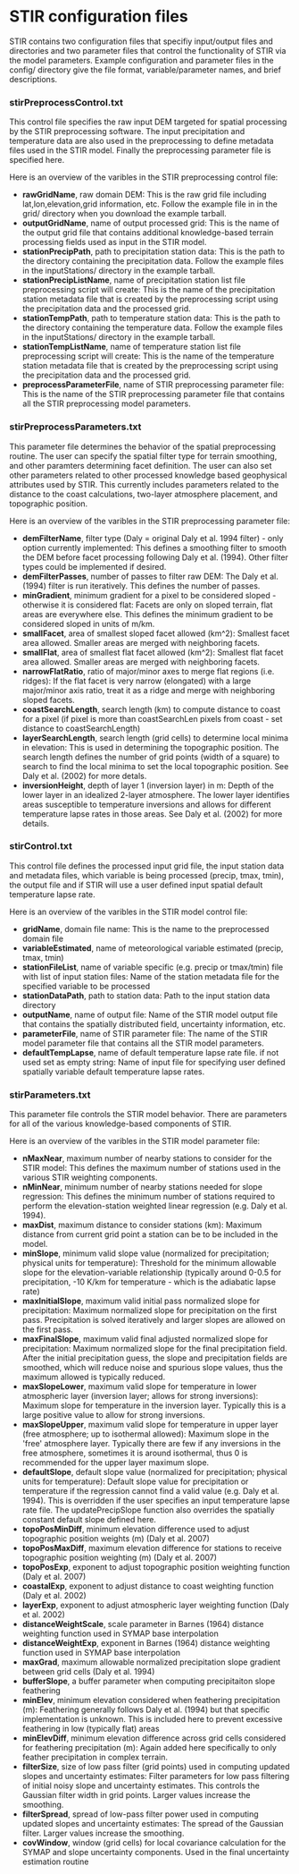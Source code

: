 # STIR configuration files

STIR contains two configuration files that specifiy input/output files and directories and two parameter files that control the functionality of STIR via the model parameters. Example configuration and parameter files in the config/ directory give the file format, variable/parameter names, and brief descriptions.

### stirPreprocessControl.txt

This control file specifies the raw input DEM targeted for spatial processing by the STIR preprocessing software.  The input precipitation and temperature data are also used in the preprocessing to define metadata files used in the STIR model.  Finally the preprocessing parameter file is specified here.

Here is an overview of the varibles in the STIR preprocessing control file:

* **rawGridName**, raw domain DEM: This is the raw grid file including lat,lon,elevation,grid information, etc.  Follow the example file in in the grid/ directory when you download the example tarball.
* **outputGridName**, name of output processed grid:  This is the name of the output grid file that contains additional knowledge-based terrain processing fields used as input in the STIR model.
* **stationPrecipPath**, path to precipitation station data:   This is the path to the directory containing the precipitation data.  Follow the example files in the inputStations/ directory in the example tarball.
* **stationPrecipListName**, name of precipitation station list file preprocessing script will create: This is the name of the precipitation station metadata file that is created by the preprocessing script using the precipitation data and the processed grid.
* **stationTempPath**, path to temperature station data:  This is the path to the directory containing the temperature data.  Follow the example files in the inputStations/ directory in the example tarball.
* **stationTempListName**, name of temperature station list file preprocessing script will create: This is the name of the temperature station metadata file that is created by the preprocessing script using the precipitation data and the processed grid.
* **preprocessParameterFile**, name of STIR preprocessing parameter file:  This is the name of the STIR preprocessing parameter file that contains all the STIR preprocessing model parameters.

### stirPreprocessParameters.txt

This parameter file determines the behavior of the spatial preprocessing routine.  The user can specify the spatial filter type for terrain smoothing, and other paramters determining facet definition. The user can also set other parameters related to other processed knowledge based geophysical attributes used by STIR.  This currently includes parameters related to the distance to the coast calculations, two-layer atmosphere placement, and topographic position.

Here is an overview of the varibles in the STIR preprocessing parameter file:

* **demFilterName**, filter type (Daly = original Daly et al. 1994 filter) - only option currently implemented:  This defines a smoothing filter to smooth the DEM before facet processing following Daly et al. (1994). Other filter types could be implemented if desired.
* **demFilterPasses**, number of passes to filter raw DEM:  The Daly et al. (1994) filter is run iteratively.  This defines the number of passes.
* **minGradient**, minimum gradient for a pixel to be considered sloped - otherwise it is considered flat:  Facets are only on sloped terrain, flat areas are everywhere else.  This defines the minimum gradient to be considered sloped in units of m/km.
* **smallFacet**, area of smallest sloped facet allowed (km^2): Smallest facet area allowed.  Smaller areas are merged with neighboring facets.
* **smallFlat**, area of smallest flat facet allowed (km^2):  Smallest flat facet area allowed.  Smaller areas are merged with neighboring facets.
* **narrowFlatRatio**, ratio of major/minor axes to merge flat regions (i.e. ridges):  If the flat facet is very narrow (elongated) with a large major/minor axis ratio, treat it as a ridge and merge with neighboring sloped facets.
* **coastSearchLength**, search length (km) to compute distance to coast for a pixel (if pixel is more than coastSearchLen pixels from coast - set distance to coastSearchLength)
* **layerSearchLength**, search length (grid cells) to determine local minima in elevation:  This is used in determining the topographic position.  The search length defines the number of grid points (width of a square) to search to find the local minima to set the local topographic position.  See Daly et al. (2002) for more detals.
* **inversionHeight**, depth of layer 1 (inversion layer) in m:  Depth of the lower layer in an idealized 2-layer atmosphere.  The lower layer identifies areas susceptible to temperature inversions and allows for different temperature lapse rates in those areas. See Daly et al. (2002) for more details.

### stirControl.txt

This control file defines the processed input grid file, the input station data and metadata files, which variable is being processed (precip, tmax, tmin), the output file and if STIR will use a user defined input spatial default temperature lapse rate.

Here is an overview of the varibles in the STIR model control file:

* **gridName**, domain file name:  This is the name to the preprocessed domain file
* **variableEstimated**, name of meteorological variable estimated (precip, tmax, tmin)
* **stationFileList**, name of variable specific (e.g. precip or tmax/tmin)  file with list of input station files:  Name of the station metadata file for the specified variable to be processed
* **stationDataPath**, path to station data:  Path to the input station data directory
* **outputName**, name of output file:  Name of the STIR model output file that contains the spatially distributed field, uncertainty information, etc.  
* **parameterFile**, name of STIR parameter file: The name of the STIR model parameter file that contains all the STIR model parameters.
* **defaultTempLapse**, name of default temperature lapse rate file. if not used set as empty string:  Name of input file for specifying user defined spatially variable default temperature lapse rates.

### stirParameters.txt

This parameter file controls the STIR model behavior.  There are parameters for all of the various knowledge-based components of STIR.

Here is an overview of the varibles in the STIR model parameter file:

* **nMaxNear**, maximum number of nearby stations to consider for the STIR model:  This defines the maximum number of stations used in the various STIR weighting components.
* **nMinNear**, minimum number of nearby stations needed for slope regression:  This defines the minimum number of stations required to perform the elevation-station weighted linear regression (e.g. Daly et al. 1994).
* **maxDist**, maximum distance to consider stations (km):  Maximum distance from current grid point a station can be to be included in the model.
* **minSlope**, minimum valid slope value (normalized for precipitation; physical units for temperature): Threshold for the minimum allowable slope for the elevation-variable relationship (typically around 0-0.5 for precipitation, -10 K/km for temperature - which is the adiabatic lapse rate) 
* **maxInitialSlope**, maximum valid initial pass normalized slope for precipitation: Maximum normalized slope for precipitation on the first pass.  Precipitation is solved iteratively and larger slopes are allowed on the first pass.
* **maxFinalSlope**, maximum valid final adjusted normalized slope for precipitation:  Maximum normalized slope for the final precipitation field.  After the initial precipitation guess, the slope and precipitation fields are smoothed, which will reduce noise and spurious slope values, thus the maximum allowed is typically reduced.
* **maxSlopeLower**, maximum valid slope for temperature in lower atmospheric layer (inversion layer; allows for strong inversions):  Maximum slope for temperature in the inversion layer.  Typically this is a large positive value to allow for strong inversions.
* **maxSlopeUpper**, maximum valid slope for temperature in upper layer (free atmosphere; up to isothermal allowed):  Maximum slope in the 'free' atmosphere layer.  Typically there are few if any inversions in the free atmosphere, sometimes it is around isothermal, thus 0 is recommended for the upper layer maximum slope.
* **defaultSlope**, default slope value (normalized for precipitation; physical units for temperature): Default slope value for precipitation or temperature if the regression cannot find a valid value (e.g. Daly et al. 1994).  This is overridden if the user specifies an input temperature lapse rate file.  The updatePrecipSlope function also overrides the spatially constant default slope defined here.
* **topoPosMinDiff**, minimum elevation difference used to adjust topographic position weights (m) (Daly et al. 2007)
* **topoPosMaxDiff**, maximum elevation difference for stations to receive topographic position weighting (m) (Daly et al. 2007)
* **topoPosExp**, exponent to adjust topographic position weighting function (Daly et al. 2007)
* **coastalExp**, exponent to adjust distance to coast weighting function (Daly et al. 2002)
* **layerExp**, exponent to adjust atmospheric layer weighting function (Daly et al. 2002)
* **distanceWeightScale**, scale parameter in Barnes (1964) distance weighting function used in SYMAP base interpolation
* **distanceWeightExp**, exponent in Barnes (1964) distance weighting function used in SYMAP base interpolation
* **maxGrad**, maximum allowable normalized precipitation slope gradient between grid cells (Daly et al. 1994)
* **bufferSlope**, a buffer parameter when computing precipitaiton slope feathering
* **minElev**, minimum elevation considered when feathering precipitation (m): Feathering generally follows Daly et al. (1994) but that specific implementation is unknown.  This is included here to prevent excessive feathering in low (typically flat) areas
* **minElevDiff**, minimum elevation difference across grid cells considered for feathering precipitation (m): Again added here specifically to only feather precipitation in complex terrain.
* **filterSize**, size of low pass filter (grid points) used in computing updated slopes and uncertainty estimates: Filter parameters for low pass filtering of initial noisy slope and uncertainty estimates.  This controls the Gaussian filter width in grid points.  Larger values increase the smoothing.
* **filterSpread**, spread of low-pass filter power used in computing updated slopes and uncertainty estimates: The spread of the Gaussian filter.  Larger values increase the smoothing.
* **covWindow**, window (grid cells) for local covariance calculation for the SYMAP and slope uncertainty components.  Used in the final uncertainty estimation routine

